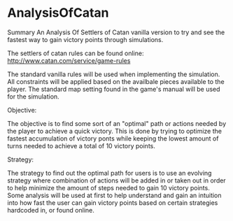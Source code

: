 # AnalysisOfCatan

Summary
An Analysis Of Settlers of Catan vanilla version to try and see the fastest way to gain victory points through simulations.

The settlers of catan rules can be found online: http://www.catan.com/service/game-rules

The standard vanilla rules will be used when implementing the simulation. All constraints will be applied based on the availbale pieces available to the player. The standard map setting found in the game's manual will be used for the simulation.

Objective:

The objective is to find some sort of an "optimal" path or actions needed by the player to achieve a quick victory. This is done by trying to optimize the fastest accumulation of victory ponts while keeping the lowest amount of turns needed to achieve a total of 10 victory points.

Strategy:

The strategy to find out the optimal path for users is to use an evolving strategy where combination of actions will be added in or taken out in order to help minimize the amount of steps needed to gain 10 victory points. Some analysis will be used at first to help understand and gain an intuition into how fast the user can gain victory points based on certain strategies hardcoded in, or found online.